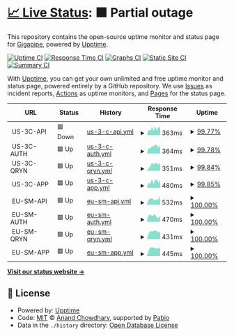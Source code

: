 # [📈 Live Status](https://gigapipehq.github.io/healthcheck): <!--live status--> **🟧 Partial outage**

This repository contains the open-source uptime monitor and status page for [Gigapipe](https://gigapipe.com), powered by [Upptime](https://github.com/upptime/upptime).

[![Uptime CI](https://github.com/gigapipehq/healthcheck/workflows/Uptime%20CI/badge.svg)](https://github.com/gigapipehq/healthcheck/actions?query=workflow%3A%22Uptime+CI%22)
[![Response Time CI](https://github.com/gigapipehq/healthcheck/workflows/Response%20Time%20CI/badge.svg)](https://github.com/gigapipehq/healthcheck/actions?query=workflow%3A%22Response+Time+CI%22)
[![Graphs CI](https://github.com/gigapipehq/healthcheck/workflows/Graphs%20CI/badge.svg)](https://github.com/gigapipehq/healthcheck/actions?query=workflow%3A%22Graphs+CI%22)
[![Static Site CI](https://github.com/gigapipehq/healthcheck/workflows/Static%20Site%20CI/badge.svg)](https://github.com/gigapipehq/healthcheck/actions?query=workflow%3A%22Static+Site+CI%22)
[![Summary CI](https://github.com/gigapipehq/healthcheck/workflows/Summary%20CI/badge.svg)](https://github.com/gigapipehq/healthcheck/actions?query=workflow%3A%22Summary+CI%22)

With [Upptime](https://upptime.js.org), you can get your own unlimited and free uptime monitor and status page, powered entirely by a GitHub repository. We use [Issues](https://github.com/gigapipehq/healthcheck/issues) as incident reports, [Actions](https://github.com/gigapipehq/healthcheck/actions) as uptime monitors, and [Pages](https://gigapipehq.github.io/healthcheck) for the status page.

<!--start: status pages-->
<!-- This summary is generated by Upptime (https://github.com/upptime/upptime) -->
<!-- Do not edit this manually, your changes will be overwritten -->
<!-- prettier-ignore -->
| URL | Status | History | Response Time | Uptime |
| --- | ------ | ------- | ------------- | ------ |
| <img alt="" src="https://icons.duckduckgo.com/ip3/null.ico" height="13"> US-3C-API | 🟥 Down | [us-3-c-api.yml](https://github.com/gigapipehq/healthcheck/commits/HEAD/history/us-3-c-api.yml) | <details><summary><img alt="Response time graph" src="./graphs/us-3-c-api/response-time-week.png" height="20"> 363ms</summary><br><a href="https://gigapipehq.github.io/healthcheck/history/us-3-c-api"><img alt="Response time 278" src="https://img.shields.io/endpoint?url=https%3A%2F%2Fraw.githubusercontent.com%2Fgigapipehq%2Fhealthcheck%2FHEAD%2Fapi%2Fus-3-c-api%2Fresponse-time.json"></a><br><a href="https://gigapipehq.github.io/healthcheck/history/us-3-c-api"><img alt="24-hour response time 448" src="https://img.shields.io/endpoint?url=https%3A%2F%2Fraw.githubusercontent.com%2Fgigapipehq%2Fhealthcheck%2FHEAD%2Fapi%2Fus-3-c-api%2Fresponse-time-day.json"></a><br><a href="https://gigapipehq.github.io/healthcheck/history/us-3-c-api"><img alt="7-day response time 363" src="https://img.shields.io/endpoint?url=https%3A%2F%2Fraw.githubusercontent.com%2Fgigapipehq%2Fhealthcheck%2FHEAD%2Fapi%2Fus-3-c-api%2Fresponse-time-week.json"></a><br><a href="https://gigapipehq.github.io/healthcheck/history/us-3-c-api"><img alt="30-day response time 267" src="https://img.shields.io/endpoint?url=https%3A%2F%2Fraw.githubusercontent.com%2Fgigapipehq%2Fhealthcheck%2FHEAD%2Fapi%2Fus-3-c-api%2Fresponse-time-month.json"></a><br><a href="https://gigapipehq.github.io/healthcheck/history/us-3-c-api"><img alt="1-year response time 278" src="https://img.shields.io/endpoint?url=https%3A%2F%2Fraw.githubusercontent.com%2Fgigapipehq%2Fhealthcheck%2FHEAD%2Fapi%2Fus-3-c-api%2Fresponse-time-year.json"></a></details> | <details><summary><a href="https://gigapipehq.github.io/healthcheck/history/us-3-c-api">99.77%</a></summary><a href="https://gigapipehq.github.io/healthcheck/history/us-3-c-api"><img alt="All-time uptime 99.97%" src="https://img.shields.io/endpoint?url=https%3A%2F%2Fraw.githubusercontent.com%2Fgigapipehq%2Fhealthcheck%2FHEAD%2Fapi%2Fus-3-c-api%2Fuptime.json"></a><br><a href="https://gigapipehq.github.io/healthcheck/history/us-3-c-api"><img alt="24-hour uptime 98.36%" src="https://img.shields.io/endpoint?url=https%3A%2F%2Fraw.githubusercontent.com%2Fgigapipehq%2Fhealthcheck%2FHEAD%2Fapi%2Fus-3-c-api%2Fuptime-day.json"></a><br><a href="https://gigapipehq.github.io/healthcheck/history/us-3-c-api"><img alt="7-day uptime 99.77%" src="https://img.shields.io/endpoint?url=https%3A%2F%2Fraw.githubusercontent.com%2Fgigapipehq%2Fhealthcheck%2FHEAD%2Fapi%2Fus-3-c-api%2Fuptime-week.json"></a><br><a href="https://gigapipehq.github.io/healthcheck/history/us-3-c-api"><img alt="30-day uptime 99.95%" src="https://img.shields.io/endpoint?url=https%3A%2F%2Fraw.githubusercontent.com%2Fgigapipehq%2Fhealthcheck%2FHEAD%2Fapi%2Fus-3-c-api%2Fuptime-month.json"></a><br><a href="https://gigapipehq.github.io/healthcheck/history/us-3-c-api"><img alt="1-year uptime 99.97%" src="https://img.shields.io/endpoint?url=https%3A%2F%2Fraw.githubusercontent.com%2Fgigapipehq%2Fhealthcheck%2FHEAD%2Fapi%2Fus-3-c-api%2Fuptime-year.json"></a></details>
| <img alt="" src="https://icons.duckduckgo.com/ip3/null.ico" height="13"> US-3C-AUTH | 🟩 Up | [us-3-c-auth.yml](https://github.com/gigapipehq/healthcheck/commits/HEAD/history/us-3-c-auth.yml) | <details><summary><img alt="Response time graph" src="./graphs/us-3-c-auth/response-time-week.png" height="20"> 364ms</summary><br><a href="https://gigapipehq.github.io/healthcheck/history/us-3-c-auth"><img alt="Response time 427" src="https://img.shields.io/endpoint?url=https%3A%2F%2Fraw.githubusercontent.com%2Fgigapipehq%2Fhealthcheck%2FHEAD%2Fapi%2Fus-3-c-auth%2Fresponse-time.json"></a><br><a href="https://gigapipehq.github.io/healthcheck/history/us-3-c-auth"><img alt="24-hour response time 390" src="https://img.shields.io/endpoint?url=https%3A%2F%2Fraw.githubusercontent.com%2Fgigapipehq%2Fhealthcheck%2FHEAD%2Fapi%2Fus-3-c-auth%2Fresponse-time-day.json"></a><br><a href="https://gigapipehq.github.io/healthcheck/history/us-3-c-auth"><img alt="7-day response time 364" src="https://img.shields.io/endpoint?url=https%3A%2F%2Fraw.githubusercontent.com%2Fgigapipehq%2Fhealthcheck%2FHEAD%2Fapi%2Fus-3-c-auth%2Fresponse-time-week.json"></a><br><a href="https://gigapipehq.github.io/healthcheck/history/us-3-c-auth"><img alt="30-day response time 237" src="https://img.shields.io/endpoint?url=https%3A%2F%2Fraw.githubusercontent.com%2Fgigapipehq%2Fhealthcheck%2FHEAD%2Fapi%2Fus-3-c-auth%2Fresponse-time-month.json"></a><br><a href="https://gigapipehq.github.io/healthcheck/history/us-3-c-auth"><img alt="1-year response time 427" src="https://img.shields.io/endpoint?url=https%3A%2F%2Fraw.githubusercontent.com%2Fgigapipehq%2Fhealthcheck%2FHEAD%2Fapi%2Fus-3-c-auth%2Fresponse-time-year.json"></a></details> | <details><summary><a href="https://gigapipehq.github.io/healthcheck/history/us-3-c-auth">99.78%</a></summary><a href="https://gigapipehq.github.io/healthcheck/history/us-3-c-auth"><img alt="All-time uptime 99.96%" src="https://img.shields.io/endpoint?url=https%3A%2F%2Fraw.githubusercontent.com%2Fgigapipehq%2Fhealthcheck%2FHEAD%2Fapi%2Fus-3-c-auth%2Fuptime.json"></a><br><a href="https://gigapipehq.github.io/healthcheck/history/us-3-c-auth"><img alt="24-hour uptime 98.49%" src="https://img.shields.io/endpoint?url=https%3A%2F%2Fraw.githubusercontent.com%2Fgigapipehq%2Fhealthcheck%2FHEAD%2Fapi%2Fus-3-c-auth%2Fuptime-day.json"></a><br><a href="https://gigapipehq.github.io/healthcheck/history/us-3-c-auth"><img alt="7-day uptime 99.78%" src="https://img.shields.io/endpoint?url=https%3A%2F%2Fraw.githubusercontent.com%2Fgigapipehq%2Fhealthcheck%2FHEAD%2Fapi%2Fus-3-c-auth%2Fuptime-week.json"></a><br><a href="https://gigapipehq.github.io/healthcheck/history/us-3-c-auth"><img alt="30-day uptime 99.95%" src="https://img.shields.io/endpoint?url=https%3A%2F%2Fraw.githubusercontent.com%2Fgigapipehq%2Fhealthcheck%2FHEAD%2Fapi%2Fus-3-c-auth%2Fuptime-month.json"></a><br><a href="https://gigapipehq.github.io/healthcheck/history/us-3-c-auth"><img alt="1-year uptime 99.96%" src="https://img.shields.io/endpoint?url=https%3A%2F%2Fraw.githubusercontent.com%2Fgigapipehq%2Fhealthcheck%2FHEAD%2Fapi%2Fus-3-c-auth%2Fuptime-year.json"></a></details>
| <img alt="" src="https://icons.duckduckgo.com/ip3/null.ico" height="13"> US-3C-QRYN | 🟩 Up | [us-3-c-qryn.yml](https://github.com/gigapipehq/healthcheck/commits/HEAD/history/us-3-c-qryn.yml) | <details><summary><img alt="Response time graph" src="./graphs/us-3-c-qryn/response-time-week.png" height="20"> 351ms</summary><br><a href="https://gigapipehq.github.io/healthcheck/history/us-3-c-qryn"><img alt="Response time 239" src="https://img.shields.io/endpoint?url=https%3A%2F%2Fraw.githubusercontent.com%2Fgigapipehq%2Fhealthcheck%2FHEAD%2Fapi%2Fus-3-c-qryn%2Fresponse-time.json"></a><br><a href="https://gigapipehq.github.io/healthcheck/history/us-3-c-qryn"><img alt="24-hour response time 354" src="https://img.shields.io/endpoint?url=https%3A%2F%2Fraw.githubusercontent.com%2Fgigapipehq%2Fhealthcheck%2FHEAD%2Fapi%2Fus-3-c-qryn%2Fresponse-time-day.json"></a><br><a href="https://gigapipehq.github.io/healthcheck/history/us-3-c-qryn"><img alt="7-day response time 351" src="https://img.shields.io/endpoint?url=https%3A%2F%2Fraw.githubusercontent.com%2Fgigapipehq%2Fhealthcheck%2FHEAD%2Fapi%2Fus-3-c-qryn%2Fresponse-time-week.json"></a><br><a href="https://gigapipehq.github.io/healthcheck/history/us-3-c-qryn"><img alt="30-day response time 238" src="https://img.shields.io/endpoint?url=https%3A%2F%2Fraw.githubusercontent.com%2Fgigapipehq%2Fhealthcheck%2FHEAD%2Fapi%2Fus-3-c-qryn%2Fresponse-time-month.json"></a><br><a href="https://gigapipehq.github.io/healthcheck/history/us-3-c-qryn"><img alt="1-year response time 239" src="https://img.shields.io/endpoint?url=https%3A%2F%2Fraw.githubusercontent.com%2Fgigapipehq%2Fhealthcheck%2FHEAD%2Fapi%2Fus-3-c-qryn%2Fresponse-time-year.json"></a></details> | <details><summary><a href="https://gigapipehq.github.io/healthcheck/history/us-3-c-qryn">99.84%</a></summary><a href="https://gigapipehq.github.io/healthcheck/history/us-3-c-qryn"><img alt="All-time uptime 99.97%" src="https://img.shields.io/endpoint?url=https%3A%2F%2Fraw.githubusercontent.com%2Fgigapipehq%2Fhealthcheck%2FHEAD%2Fapi%2Fus-3-c-qryn%2Fuptime.json"></a><br><a href="https://gigapipehq.github.io/healthcheck/history/us-3-c-qryn"><img alt="24-hour uptime 98.87%" src="https://img.shields.io/endpoint?url=https%3A%2F%2Fraw.githubusercontent.com%2Fgigapipehq%2Fhealthcheck%2FHEAD%2Fapi%2Fus-3-c-qryn%2Fuptime-day.json"></a><br><a href="https://gigapipehq.github.io/healthcheck/history/us-3-c-qryn"><img alt="7-day uptime 99.84%" src="https://img.shields.io/endpoint?url=https%3A%2F%2Fraw.githubusercontent.com%2Fgigapipehq%2Fhealthcheck%2FHEAD%2Fapi%2Fus-3-c-qryn%2Fuptime-week.json"></a><br><a href="https://gigapipehq.github.io/healthcheck/history/us-3-c-qryn"><img alt="30-day uptime 99.96%" src="https://img.shields.io/endpoint?url=https%3A%2F%2Fraw.githubusercontent.com%2Fgigapipehq%2Fhealthcheck%2FHEAD%2Fapi%2Fus-3-c-qryn%2Fuptime-month.json"></a><br><a href="https://gigapipehq.github.io/healthcheck/history/us-3-c-qryn"><img alt="1-year uptime 99.97%" src="https://img.shields.io/endpoint?url=https%3A%2F%2Fraw.githubusercontent.com%2Fgigapipehq%2Fhealthcheck%2FHEAD%2Fapi%2Fus-3-c-qryn%2Fuptime-year.json"></a></details>
| <img alt="" src="https://icons.duckduckgo.com/ip3/null.ico" height="13"> US-3C-APP | 🟩 Up | [us-3-c-app.yml](https://github.com/gigapipehq/healthcheck/commits/HEAD/history/us-3-c-app.yml) | <details><summary><img alt="Response time graph" src="./graphs/us-3-c-app/response-time-week.png" height="20"> 480ms</summary><br><a href="https://gigapipehq.github.io/healthcheck/history/us-3-c-app"><img alt="Response time 248" src="https://img.shields.io/endpoint?url=https%3A%2F%2Fraw.githubusercontent.com%2Fgigapipehq%2Fhealthcheck%2FHEAD%2Fapi%2Fus-3-c-app%2Fresponse-time.json"></a><br><a href="https://gigapipehq.github.io/healthcheck/history/us-3-c-app"><img alt="24-hour response time 675" src="https://img.shields.io/endpoint?url=https%3A%2F%2Fraw.githubusercontent.com%2Fgigapipehq%2Fhealthcheck%2FHEAD%2Fapi%2Fus-3-c-app%2Fresponse-time-day.json"></a><br><a href="https://gigapipehq.github.io/healthcheck/history/us-3-c-app"><img alt="7-day response time 480" src="https://img.shields.io/endpoint?url=https%3A%2F%2Fraw.githubusercontent.com%2Fgigapipehq%2Fhealthcheck%2FHEAD%2Fapi%2Fus-3-c-app%2Fresponse-time-week.json"></a><br><a href="https://gigapipehq.github.io/healthcheck/history/us-3-c-app"><img alt="30-day response time 261" src="https://img.shields.io/endpoint?url=https%3A%2F%2Fraw.githubusercontent.com%2Fgigapipehq%2Fhealthcheck%2FHEAD%2Fapi%2Fus-3-c-app%2Fresponse-time-month.json"></a><br><a href="https://gigapipehq.github.io/healthcheck/history/us-3-c-app"><img alt="1-year response time 248" src="https://img.shields.io/endpoint?url=https%3A%2F%2Fraw.githubusercontent.com%2Fgigapipehq%2Fhealthcheck%2FHEAD%2Fapi%2Fus-3-c-app%2Fresponse-time-year.json"></a></details> | <details><summary><a href="https://gigapipehq.github.io/healthcheck/history/us-3-c-app">99.85%</a></summary><a href="https://gigapipehq.github.io/healthcheck/history/us-3-c-app"><img alt="All-time uptime 99.98%" src="https://img.shields.io/endpoint?url=https%3A%2F%2Fraw.githubusercontent.com%2Fgigapipehq%2Fhealthcheck%2FHEAD%2Fapi%2Fus-3-c-app%2Fuptime.json"></a><br><a href="https://gigapipehq.github.io/healthcheck/history/us-3-c-app"><img alt="24-hour uptime 98.97%" src="https://img.shields.io/endpoint?url=https%3A%2F%2Fraw.githubusercontent.com%2Fgigapipehq%2Fhealthcheck%2FHEAD%2Fapi%2Fus-3-c-app%2Fuptime-day.json"></a><br><a href="https://gigapipehq.github.io/healthcheck/history/us-3-c-app"><img alt="7-day uptime 99.85%" src="https://img.shields.io/endpoint?url=https%3A%2F%2Fraw.githubusercontent.com%2Fgigapipehq%2Fhealthcheck%2FHEAD%2Fapi%2Fus-3-c-app%2Fuptime-week.json"></a><br><a href="https://gigapipehq.github.io/healthcheck/history/us-3-c-app"><img alt="30-day uptime 99.97%" src="https://img.shields.io/endpoint?url=https%3A%2F%2Fraw.githubusercontent.com%2Fgigapipehq%2Fhealthcheck%2FHEAD%2Fapi%2Fus-3-c-app%2Fuptime-month.json"></a><br><a href="https://gigapipehq.github.io/healthcheck/history/us-3-c-app"><img alt="1-year uptime 99.98%" src="https://img.shields.io/endpoint?url=https%3A%2F%2Fraw.githubusercontent.com%2Fgigapipehq%2Fhealthcheck%2FHEAD%2Fapi%2Fus-3-c-app%2Fuptime-year.json"></a></details>
| <img alt="" src="https://icons.duckduckgo.com/ip3/null.ico" height="13"> EU-SM-API | 🟩 Up | [eu-sm-api.yml](https://github.com/gigapipehq/healthcheck/commits/HEAD/history/eu-sm-api.yml) | <details><summary><img alt="Response time graph" src="./graphs/eu-sm-api/response-time-week.png" height="20"> 532ms</summary><br><a href="https://gigapipehq.github.io/healthcheck/history/eu-sm-api"><img alt="Response time 450" src="https://img.shields.io/endpoint?url=https%3A%2F%2Fraw.githubusercontent.com%2Fgigapipehq%2Fhealthcheck%2FHEAD%2Fapi%2Feu-sm-api%2Fresponse-time.json"></a><br><a href="https://gigapipehq.github.io/healthcheck/history/eu-sm-api"><img alt="24-hour response time 790" src="https://img.shields.io/endpoint?url=https%3A%2F%2Fraw.githubusercontent.com%2Fgigapipehq%2Fhealthcheck%2FHEAD%2Fapi%2Feu-sm-api%2Fresponse-time-day.json"></a><br><a href="https://gigapipehq.github.io/healthcheck/history/eu-sm-api"><img alt="7-day response time 532" src="https://img.shields.io/endpoint?url=https%3A%2F%2Fraw.githubusercontent.com%2Fgigapipehq%2Fhealthcheck%2FHEAD%2Fapi%2Feu-sm-api%2Fresponse-time-week.json"></a><br><a href="https://gigapipehq.github.io/healthcheck/history/eu-sm-api"><img alt="30-day response time 484" src="https://img.shields.io/endpoint?url=https%3A%2F%2Fraw.githubusercontent.com%2Fgigapipehq%2Fhealthcheck%2FHEAD%2Fapi%2Feu-sm-api%2Fresponse-time-month.json"></a><br><a href="https://gigapipehq.github.io/healthcheck/history/eu-sm-api"><img alt="1-year response time 450" src="https://img.shields.io/endpoint?url=https%3A%2F%2Fraw.githubusercontent.com%2Fgigapipehq%2Fhealthcheck%2FHEAD%2Fapi%2Feu-sm-api%2Fresponse-time-year.json"></a></details> | <details><summary><a href="https://gigapipehq.github.io/healthcheck/history/eu-sm-api">100.00%</a></summary><a href="https://gigapipehq.github.io/healthcheck/history/eu-sm-api"><img alt="All-time uptime 99.97%" src="https://img.shields.io/endpoint?url=https%3A%2F%2Fraw.githubusercontent.com%2Fgigapipehq%2Fhealthcheck%2FHEAD%2Fapi%2Feu-sm-api%2Fuptime.json"></a><br><a href="https://gigapipehq.github.io/healthcheck/history/eu-sm-api"><img alt="24-hour uptime 100.00%" src="https://img.shields.io/endpoint?url=https%3A%2F%2Fraw.githubusercontent.com%2Fgigapipehq%2Fhealthcheck%2FHEAD%2Fapi%2Feu-sm-api%2Fuptime-day.json"></a><br><a href="https://gigapipehq.github.io/healthcheck/history/eu-sm-api"><img alt="7-day uptime 100.00%" src="https://img.shields.io/endpoint?url=https%3A%2F%2Fraw.githubusercontent.com%2Fgigapipehq%2Fhealthcheck%2FHEAD%2Fapi%2Feu-sm-api%2Fuptime-week.json"></a><br><a href="https://gigapipehq.github.io/healthcheck/history/eu-sm-api"><img alt="30-day uptime 100.00%" src="https://img.shields.io/endpoint?url=https%3A%2F%2Fraw.githubusercontent.com%2Fgigapipehq%2Fhealthcheck%2FHEAD%2Fapi%2Feu-sm-api%2Fuptime-month.json"></a><br><a href="https://gigapipehq.github.io/healthcheck/history/eu-sm-api"><img alt="1-year uptime 99.97%" src="https://img.shields.io/endpoint?url=https%3A%2F%2Fraw.githubusercontent.com%2Fgigapipehq%2Fhealthcheck%2FHEAD%2Fapi%2Feu-sm-api%2Fuptime-year.json"></a></details>
| <img alt="" src="https://icons.duckduckgo.com/ip3/null.ico" height="13"> EU-SM-AUTH | 🟩 Up | [eu-sm-auth.yml](https://github.com/gigapipehq/healthcheck/commits/HEAD/history/eu-sm-auth.yml) | <details><summary><img alt="Response time graph" src="./graphs/eu-sm-auth/response-time-week.png" height="20"> 470ms</summary><br><a href="https://gigapipehq.github.io/healthcheck/history/eu-sm-auth"><img alt="Response time 437" src="https://img.shields.io/endpoint?url=https%3A%2F%2Fraw.githubusercontent.com%2Fgigapipehq%2Fhealthcheck%2FHEAD%2Fapi%2Feu-sm-auth%2Fresponse-time.json"></a><br><a href="https://gigapipehq.github.io/healthcheck/history/eu-sm-auth"><img alt="24-hour response time 471" src="https://img.shields.io/endpoint?url=https%3A%2F%2Fraw.githubusercontent.com%2Fgigapipehq%2Fhealthcheck%2FHEAD%2Fapi%2Feu-sm-auth%2Fresponse-time-day.json"></a><br><a href="https://gigapipehq.github.io/healthcheck/history/eu-sm-auth"><img alt="7-day response time 470" src="https://img.shields.io/endpoint?url=https%3A%2F%2Fraw.githubusercontent.com%2Fgigapipehq%2Fhealthcheck%2FHEAD%2Fapi%2Feu-sm-auth%2Fresponse-time-week.json"></a><br><a href="https://gigapipehq.github.io/healthcheck/history/eu-sm-auth"><img alt="30-day response time 462" src="https://img.shields.io/endpoint?url=https%3A%2F%2Fraw.githubusercontent.com%2Fgigapipehq%2Fhealthcheck%2FHEAD%2Fapi%2Feu-sm-auth%2Fresponse-time-month.json"></a><br><a href="https://gigapipehq.github.io/healthcheck/history/eu-sm-auth"><img alt="1-year response time 437" src="https://img.shields.io/endpoint?url=https%3A%2F%2Fraw.githubusercontent.com%2Fgigapipehq%2Fhealthcheck%2FHEAD%2Fapi%2Feu-sm-auth%2Fresponse-time-year.json"></a></details> | <details><summary><a href="https://gigapipehq.github.io/healthcheck/history/eu-sm-auth">100.00%</a></summary><a href="https://gigapipehq.github.io/healthcheck/history/eu-sm-auth"><img alt="All-time uptime 99.97%" src="https://img.shields.io/endpoint?url=https%3A%2F%2Fraw.githubusercontent.com%2Fgigapipehq%2Fhealthcheck%2FHEAD%2Fapi%2Feu-sm-auth%2Fuptime.json"></a><br><a href="https://gigapipehq.github.io/healthcheck/history/eu-sm-auth"><img alt="24-hour uptime 100.00%" src="https://img.shields.io/endpoint?url=https%3A%2F%2Fraw.githubusercontent.com%2Fgigapipehq%2Fhealthcheck%2FHEAD%2Fapi%2Feu-sm-auth%2Fuptime-day.json"></a><br><a href="https://gigapipehq.github.io/healthcheck/history/eu-sm-auth"><img alt="7-day uptime 100.00%" src="https://img.shields.io/endpoint?url=https%3A%2F%2Fraw.githubusercontent.com%2Fgigapipehq%2Fhealthcheck%2FHEAD%2Fapi%2Feu-sm-auth%2Fuptime-week.json"></a><br><a href="https://gigapipehq.github.io/healthcheck/history/eu-sm-auth"><img alt="30-day uptime 100.00%" src="https://img.shields.io/endpoint?url=https%3A%2F%2Fraw.githubusercontent.com%2Fgigapipehq%2Fhealthcheck%2FHEAD%2Fapi%2Feu-sm-auth%2Fuptime-month.json"></a><br><a href="https://gigapipehq.github.io/healthcheck/history/eu-sm-auth"><img alt="1-year uptime 99.97%" src="https://img.shields.io/endpoint?url=https%3A%2F%2Fraw.githubusercontent.com%2Fgigapipehq%2Fhealthcheck%2FHEAD%2Fapi%2Feu-sm-auth%2Fuptime-year.json"></a></details>
| <img alt="" src="https://icons.duckduckgo.com/ip3/null.ico" height="13"> EU-SM-QRYN | 🟩 Up | [eu-sm-qryn.yml](https://github.com/gigapipehq/healthcheck/commits/HEAD/history/eu-sm-qryn.yml) | <details><summary><img alt="Response time graph" src="./graphs/eu-sm-qryn/response-time-week.png" height="20"> 431ms</summary><br><a href="https://gigapipehq.github.io/healthcheck/history/eu-sm-qryn"><img alt="Response time 502" src="https://img.shields.io/endpoint?url=https%3A%2F%2Fraw.githubusercontent.com%2Fgigapipehq%2Fhealthcheck%2FHEAD%2Fapi%2Feu-sm-qryn%2Fresponse-time.json"></a><br><a href="https://gigapipehq.github.io/healthcheck/history/eu-sm-qryn"><img alt="24-hour response time 458" src="https://img.shields.io/endpoint?url=https%3A%2F%2Fraw.githubusercontent.com%2Fgigapipehq%2Fhealthcheck%2FHEAD%2Fapi%2Feu-sm-qryn%2Fresponse-time-day.json"></a><br><a href="https://gigapipehq.github.io/healthcheck/history/eu-sm-qryn"><img alt="7-day response time 431" src="https://img.shields.io/endpoint?url=https%3A%2F%2Fraw.githubusercontent.com%2Fgigapipehq%2Fhealthcheck%2FHEAD%2Fapi%2Feu-sm-qryn%2Fresponse-time-week.json"></a><br><a href="https://gigapipehq.github.io/healthcheck/history/eu-sm-qryn"><img alt="30-day response time 441" src="https://img.shields.io/endpoint?url=https%3A%2F%2Fraw.githubusercontent.com%2Fgigapipehq%2Fhealthcheck%2FHEAD%2Fapi%2Feu-sm-qryn%2Fresponse-time-month.json"></a><br><a href="https://gigapipehq.github.io/healthcheck/history/eu-sm-qryn"><img alt="1-year response time 502" src="https://img.shields.io/endpoint?url=https%3A%2F%2Fraw.githubusercontent.com%2Fgigapipehq%2Fhealthcheck%2FHEAD%2Fapi%2Feu-sm-qryn%2Fresponse-time-year.json"></a></details> | <details><summary><a href="https://gigapipehq.github.io/healthcheck/history/eu-sm-qryn">100.00%</a></summary><a href="https://gigapipehq.github.io/healthcheck/history/eu-sm-qryn"><img alt="All-time uptime 97.25%" src="https://img.shields.io/endpoint?url=https%3A%2F%2Fraw.githubusercontent.com%2Fgigapipehq%2Fhealthcheck%2FHEAD%2Fapi%2Feu-sm-qryn%2Fuptime.json"></a><br><a href="https://gigapipehq.github.io/healthcheck/history/eu-sm-qryn"><img alt="24-hour uptime 100.00%" src="https://img.shields.io/endpoint?url=https%3A%2F%2Fraw.githubusercontent.com%2Fgigapipehq%2Fhealthcheck%2FHEAD%2Fapi%2Feu-sm-qryn%2Fuptime-day.json"></a><br><a href="https://gigapipehq.github.io/healthcheck/history/eu-sm-qryn"><img alt="7-day uptime 100.00%" src="https://img.shields.io/endpoint?url=https%3A%2F%2Fraw.githubusercontent.com%2Fgigapipehq%2Fhealthcheck%2FHEAD%2Fapi%2Feu-sm-qryn%2Fuptime-week.json"></a><br><a href="https://gigapipehq.github.io/healthcheck/history/eu-sm-qryn"><img alt="30-day uptime 98.47%" src="https://img.shields.io/endpoint?url=https%3A%2F%2Fraw.githubusercontent.com%2Fgigapipehq%2Fhealthcheck%2FHEAD%2Fapi%2Feu-sm-qryn%2Fuptime-month.json"></a><br><a href="https://gigapipehq.github.io/healthcheck/history/eu-sm-qryn"><img alt="1-year uptime 97.25%" src="https://img.shields.io/endpoint?url=https%3A%2F%2Fraw.githubusercontent.com%2Fgigapipehq%2Fhealthcheck%2FHEAD%2Fapi%2Feu-sm-qryn%2Fuptime-year.json"></a></details>
| <img alt="" src="https://icons.duckduckgo.com/ip3/null.ico" height="13"> EU-SM-APP | 🟩 Up | [eu-sm-app.yml](https://github.com/gigapipehq/healthcheck/commits/HEAD/history/eu-sm-app.yml) | <details><summary><img alt="Response time graph" src="./graphs/eu-sm-app/response-time-week.png" height="20"> 445ms</summary><br><a href="https://gigapipehq.github.io/healthcheck/history/eu-sm-app"><img alt="Response time 429" src="https://img.shields.io/endpoint?url=https%3A%2F%2Fraw.githubusercontent.com%2Fgigapipehq%2Fhealthcheck%2FHEAD%2Fapi%2Feu-sm-app%2Fresponse-time.json"></a><br><a href="https://gigapipehq.github.io/healthcheck/history/eu-sm-app"><img alt="24-hour response time 447" src="https://img.shields.io/endpoint?url=https%3A%2F%2Fraw.githubusercontent.com%2Fgigapipehq%2Fhealthcheck%2FHEAD%2Fapi%2Feu-sm-app%2Fresponse-time-day.json"></a><br><a href="https://gigapipehq.github.io/healthcheck/history/eu-sm-app"><img alt="7-day response time 445" src="https://img.shields.io/endpoint?url=https%3A%2F%2Fraw.githubusercontent.com%2Fgigapipehq%2Fhealthcheck%2FHEAD%2Fapi%2Feu-sm-app%2Fresponse-time-week.json"></a><br><a href="https://gigapipehq.github.io/healthcheck/history/eu-sm-app"><img alt="30-day response time 435" src="https://img.shields.io/endpoint?url=https%3A%2F%2Fraw.githubusercontent.com%2Fgigapipehq%2Fhealthcheck%2FHEAD%2Fapi%2Feu-sm-app%2Fresponse-time-month.json"></a><br><a href="https://gigapipehq.github.io/healthcheck/history/eu-sm-app"><img alt="1-year response time 429" src="https://img.shields.io/endpoint?url=https%3A%2F%2Fraw.githubusercontent.com%2Fgigapipehq%2Fhealthcheck%2FHEAD%2Fapi%2Feu-sm-app%2Fresponse-time-year.json"></a></details> | <details><summary><a href="https://gigapipehq.github.io/healthcheck/history/eu-sm-app">100.00%</a></summary><a href="https://gigapipehq.github.io/healthcheck/history/eu-sm-app"><img alt="All-time uptime 99.97%" src="https://img.shields.io/endpoint?url=https%3A%2F%2Fraw.githubusercontent.com%2Fgigapipehq%2Fhealthcheck%2FHEAD%2Fapi%2Feu-sm-app%2Fuptime.json"></a><br><a href="https://gigapipehq.github.io/healthcheck/history/eu-sm-app"><img alt="24-hour uptime 100.00%" src="https://img.shields.io/endpoint?url=https%3A%2F%2Fraw.githubusercontent.com%2Fgigapipehq%2Fhealthcheck%2FHEAD%2Fapi%2Feu-sm-app%2Fuptime-day.json"></a><br><a href="https://gigapipehq.github.io/healthcheck/history/eu-sm-app"><img alt="7-day uptime 100.00%" src="https://img.shields.io/endpoint?url=https%3A%2F%2Fraw.githubusercontent.com%2Fgigapipehq%2Fhealthcheck%2FHEAD%2Fapi%2Feu-sm-app%2Fuptime-week.json"></a><br><a href="https://gigapipehq.github.io/healthcheck/history/eu-sm-app"><img alt="30-day uptime 100.00%" src="https://img.shields.io/endpoint?url=https%3A%2F%2Fraw.githubusercontent.com%2Fgigapipehq%2Fhealthcheck%2FHEAD%2Fapi%2Feu-sm-app%2Fuptime-month.json"></a><br><a href="https://gigapipehq.github.io/healthcheck/history/eu-sm-app"><img alt="1-year uptime 99.97%" src="https://img.shields.io/endpoint?url=https%3A%2F%2Fraw.githubusercontent.com%2Fgigapipehq%2Fhealthcheck%2FHEAD%2Fapi%2Feu-sm-app%2Fuptime-year.json"></a></details>

<!--end: status pages-->

[**Visit our status website →**](https://gigapipehq.github.io/healthcheck)

## 📄 License

- Powered by: [Upptime](https://github.com/upptime/upptime)
- Code: [MIT](./LICENSE) © [Anand Chowdhary](https://anandchowdhary.com), supported by [Pabio](https://pabio.com)
- Data in the `./history` directory: [Open Database License](https://opendatacommons.org/licenses/odbl/1-0/)
